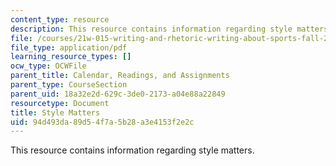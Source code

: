```yaml
---
content_type: resource
description: This resource contains information regarding style matters.
file: /courses/21w-015-writing-and-rhetoric-writing-about-sports-fall-2013/94d493da89d54f7a5b28a3e4153f2e2c_MIT21W_015F13_StylMat2013.pdf
file_type: application/pdf
learning_resource_types: []
ocw_type: OCWFile
parent_title: Calendar, Readings, and Assignments
parent_type: CourseSection
parent_uid: 18a32e2d-629c-3de0-2173-a04e88a22849
resourcetype: Document
title: Style Matters
uid: 94d493da-89d5-4f7a-5b28-a3e4153f2e2c
---
```

This resource contains information regarding style matters.


